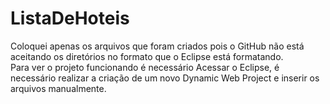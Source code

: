 # ListaDeHoteis
Coloquei apenas os arquivos que foram criados pois o GitHub não está aceitando os diretórios no formato que o Eclipse está formatando. <br>
Para ver o projeto funcionando é necessário Acessar o Eclipse, é necessário realizar a criação de um novo Dynamic Web Project e inserir os arquivos manualmente.
